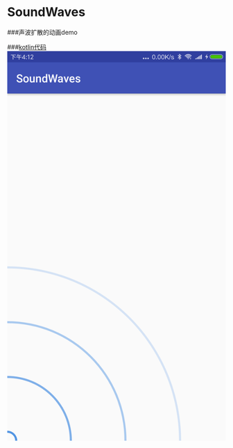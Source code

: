 # SoundWaves
###声波扩散的动画demo

###[kotlin代码](https://github.com/NeoPi/SoundWaves/blob/master/app/src/main/java/com/neopi/soundwaves/SoundWavesView.kt)
![截图](https://github.com/NeoPi/SoundWaves/blob/master/device-2018-01-09-161237.png)


